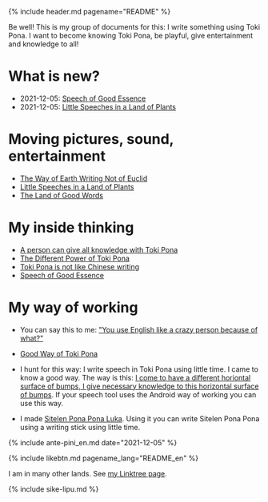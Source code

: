 {% include header.md pagename="README" %}



<span class="en">Be well! This is my group of documents for this: I write something using Toki Pona. I want to become knowing Toki Pona, be playful, give entertainment and knowledge to all!</span>

# <span class="en">What is new?</span>

- <span class="en">2021-12-05: [Speech of Good Essence](https://joelthomastr.github.io/tokipona/toki-pi-kon-pona_en)</span>
- <span class="en">2021-12-05: [Little Speeches in a Land of Plants](https://joelthomastr.github.io/tokipona/toki-pi-kon-pona_en)</span>

# <span class="en">Moving pictures, sound, entertainment</span>

- <span class="en">[The Way of Earth Writing Not of Euclid](https://joelthomastr.github.io/tokipona/jan-ekite-ala_en)</span>
- <span class="en">[Little Speeches in a Land of Plants](https://joelthomastr.github.io/tokipona/toki-pi-kon-pona_en)</span>
- <span class="en">[The Land of Good Words](https://joelthomastr.github.io/tokipona/ma-pi-nimi-pona-1_en)</span>

# <span class="en">My inside thinking</span>

- <span class="en">[A person can give all knowledge with Toki Pona](https://joelthomastr.github.io/tokipona/pana-sona-ale_en)</span>
- <span class="en">[The Different Power of Toki Pona](https://joelthomastr.github.io/tokipona/wawa-pi-toki-pona_en)</span>
- <span class="en">[Toki Pona is not like Chinese writing](https://joelthomastr.github.io/tokipona/sitelen-sonko_en)</span>
- <span class="en">[Speech of Good Essence](https://joelthomastr.github.io/tokipona/toki-pi-kon-pona_en)</span>

# <span class="en">My way of working</span>

- <span class="en">You can say this to me: ["You use English like a crazy person because of what?"](https://joelthomastr.github.io/tokipona/kepeken-pi-toki-inli_en)</span>

- <span class="en">[Good Way of Toki Pona](https://joelthomastr.github.io/tokipona/nasin-pona-pi-toki-pona_en)</span>

- <span class="en">I hunt for this way: I write speech in Toki Pona using little time. I came to know a good way. The way is this: [I come to have a different horiontal surface of bumps, I give necessary knowledge to this horizontal surface of bumps](https://www.reddit.com/r/tokipona/comments/r6nu43/efficient_keyboard_idea_the_video_shows_the_steps/). If your speech tool uses the Android way of working you can use this way.</span>

- <span class="en">I made [Sitelen Pona Pona Luka](https://joelthomastr.github.io/tokipona/sitelen-pona-pona-luka_en). Using it you can write Sitelen Pona Pona using a writing stick using little time.</span>

{% include ante-pini_en.md date="2021-12-05" %}

{% include likebtn.md pagename_lang="README_en" %}

<span class="en">I am in many other lands. See [my Linktree page](https://linktr.ee/jantelakoman).</span>

{% include sike-lipu.md %}
